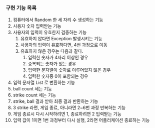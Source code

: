 ### 구현 기능 목록
1. 컴퓨터에서 Random 한 세 자리 수 생성하는 기능
2. 사용자 숫자 입력받는 기능
3. 사용자의 입력이 유효한지 검증하는 기능
    1. 유효하지 않다면 Exception 발생시키는 기능
    2. 사용자의 입력이 유효하다면, 4번 과정으로 이동
    3. 유효하지 않은 경우는 다음과 같다.
        1. 입력한 숫자가 4자리 이상인 경우
        2. 중복되는 숫자가 있는 경우
        3. 입력한 문자열이 숫자로 이루어있지 않은 경우
        4. 입력한 숫자중 0이 포함되는 경우
4. 입력 문자열 List 로 변환하는 기능
5. ball count 세는 기능
6. strike count 세는 기능
7. strike, ball 결과 받아 최종 결과 반환하는 기능
8. 3 strike 라면, 게임 종료, 아니라면 2~6번 과정 반복하는 기능
9. 게임 종료시 다시 시작하려면 1, 종료하려면 2 입력받는 기능
10. 입력 값이 1이면 1번 과정부터 다시 실행, 2라면 어플리케이션 종료하는 기능